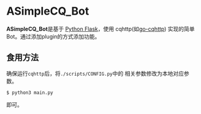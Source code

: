 # ASimpleCQ_Bot

**ASimpleCQ_Bot**是基于 [Python Flask](https://github.com/pallets/flask)，使用 cqhttp(如[go-cqhttp](https://github.com/Mrs4s/go-cqhttp)) 实现的简单Bot。通过添加plugin的方式添加功能。

## 食用方法

确保运行`cqhttp`后，将`./scripts/CONFIG.py`中的 相关参数修改为本地对应参数。

```shell
$ python3 main.py
```

即可。